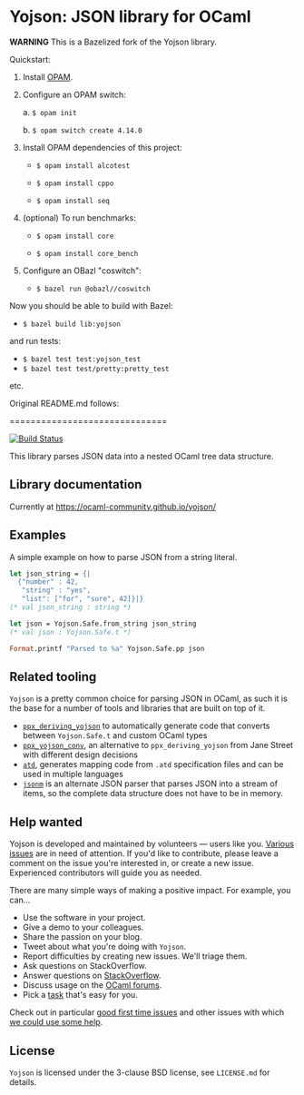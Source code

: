 Yojson: JSON library for OCaml
==============================

**WARNING** This is a Bazelized fork of the Yojson library.

Quickstart:

1. Install [OPAM](https://opam.ocaml.org/).
2. Configure an OPAM switch:

   a. `$ opam init`

   b. `$ opam switch create 4.14.0`

3. Install OPAM dependencies of this project:

   * `$ opam install alcotest`

   * `$ opam install cppo`

   * `$ opam install seq`

4. (optional) To run benchmarks:

    * `$ opam install core`

    * `$ opam install core_bench`

4. Configure an OBazl "coswitch":

    * `$ bazel run @obazl//coswitch`

Now you should be able to build with Bazel:

* `$ bazel build lib:yojson`

and run tests:

* `$ bazel test test:yojson_test`
* `$ bazel test test/pretty:pretty_test`

etc.

Original README.md follows:

==============================

[![Build Status](https://img.shields.io/endpoint?url=https%3A%2F%2Fci.ocamllabs.io%2Fbadge%2Focaml-community%2Fyojson%2Fmaster&logo=ocaml)](https://ci.ocamllabs.io/github/ocaml-community/yojson)

This library parses JSON data into a nested OCaml tree data structure.


Library documentation
---------------------

Currently at https://ocaml-community.github.io/yojson/


Examples
--------

A simple example on how to parse JSON from a string literal.

```ocaml
let json_string = {|
  {"number" : 42,
   "string" : "yes",
   "list": ["for", "sure", 42]}|}
(* val json_string : string *)

let json = Yojson.Safe.from_string json_string
(* val json : Yojson.Safe.t *)

Format.printf "Parsed to %a" Yojson.Safe.pp json
```


Related tooling
---------------

`Yojson` is a pretty common choice for parsing JSON in OCaml, as such it is the
base for a number of tools and libraries that are built on top of it.

* [`ppx_deriving_yojson`](https://github.com/ocaml-ppx/ppx_deriving_yojson) to
  automatically generate code that converts between `Yojson.Safe.t` and custom
  OCaml types
* [`ppx_yojson_conv`](https://github.com/janestreet/ppx_yojson_conv), an
  alternative to `ppx_deriving_yojson` from Jane Street with different design
  decisions
* [`atd`](https://github.com/ahrefs/atd), generates mapping code from `.atd`
  specification files and can be used in multiple languages
* [`jsonm`](https://erratique.ch/software/jsonm) is an alternate JSON parser
  that parses JSON into a stream of items, so the complete data structure does
  not have to be in memory.

Help wanted
-----------

Yojson is developed and maintained by volunteers &mdash; users like you.
[Various issues](https://github.com/ocaml-community/yojson/issues) are in need
of attention. If you'd like to contribute, please leave a comment on the issue
you're interested in, or create a new issue. Experienced contributors will
guide you as needed.

There are many simple ways of making a positive impact. For example,
you can...

* Use the software in your project.
* Give a demo to your colleagues.
* Share the passion on your blog.
* Tweet about what you're doing with `Yojson`.
* Report difficulties by creating new issues. We'll triage them.
* Ask questions on StackOverflow.
* Answer questions on
  [StackOverflow](https://stackoverflow.com/search?q=yojson).
* Discuss usage on the [OCaml forums](https://discuss.ocaml.org/).
* Pick a [task](https://github.com/ocaml-community/yojson/issues) that's easy
  for you.

Check out in particular
[good first time issues](https://github.com/ocaml-community/yojson/issues?q=is%3Aissue+is%3Aopen+label%3A%22good+first+time+issue%22)
and other issues with which
[we could use some help](https://github.com/ocaml-community/yojson/issues?q=is%3Aissue+is%3Aopen+label%3A%22help+wanted%22).


License
-------

`Yojson` is licensed under the 3-clause BSD license, see `LICENSE.md` for
details.

